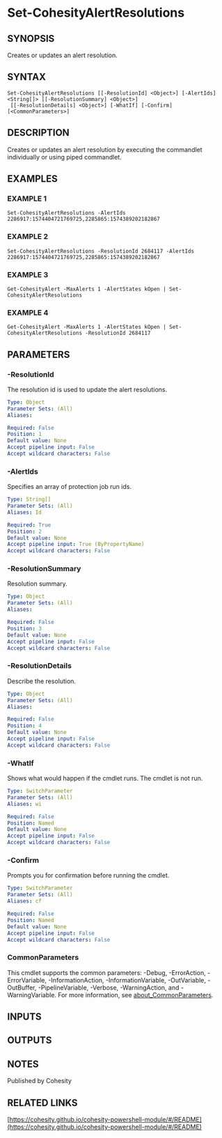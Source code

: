 # Set-CohesityAlertResolutions

## SYNOPSIS
Creates or updates an alert resolution.

## SYNTAX

```
Set-CohesityAlertResolutions [[-ResolutionId] <Object>] [-AlertIds] <String[]> [[-ResolutionSummary] <Object>]
 [[-ResolutionDetails] <Object>] [-WhatIf] [-Confirm] [<CommonParameters>]
```

## DESCRIPTION
Creates or updates an alert resolution by executing the commandlet individually or using piped commandlet.

## EXAMPLES

### EXAMPLE 1
```
Set-CohesityAlertResolutions -AlertIds 2286917:1574404721769725,2285865:1574389202182867
```

### EXAMPLE 2
```
Set-CohesityAlertResolutions -ResolutionId 2684117 -AlertIds 2286917:1574404721769725,2285865:1574389202182867
```

### EXAMPLE 3
```
Get-CohesityAlert -MaxAlerts 1 -AlertStates kOpen | Set-CohesityAlertResolutions
```

### EXAMPLE 4
```
Get-CohesityAlert -MaxAlerts 1 -AlertStates kOpen | Set-CohesityAlertResolutions -ResolutionId 2684117
```

## PARAMETERS

### -ResolutionId
The resolution id is used to update the alert resolutions.

```yaml
Type: Object
Parameter Sets: (All)
Aliases:

Required: False
Position: 1
Default value: None
Accept pipeline input: False
Accept wildcard characters: False
```

### -AlertIds
Specifies an array of protection job run ids.

```yaml
Type: String[]
Parameter Sets: (All)
Aliases: Id

Required: True
Position: 2
Default value: None
Accept pipeline input: True (ByPropertyName)
Accept wildcard characters: False
```

### -ResolutionSummary
Resolution summary.

```yaml
Type: Object
Parameter Sets: (All)
Aliases:

Required: False
Position: 3
Default value: None
Accept pipeline input: False
Accept wildcard characters: False
```

### -ResolutionDetails
Describe the resolution.

```yaml
Type: Object
Parameter Sets: (All)
Aliases:

Required: False
Position: 4
Default value: None
Accept pipeline input: False
Accept wildcard characters: False
```

### -WhatIf
Shows what would happen if the cmdlet runs.
The cmdlet is not run.

```yaml
Type: SwitchParameter
Parameter Sets: (All)
Aliases: wi

Required: False
Position: Named
Default value: None
Accept pipeline input: False
Accept wildcard characters: False
```

### -Confirm
Prompts you for confirmation before running the cmdlet.

```yaml
Type: SwitchParameter
Parameter Sets: (All)
Aliases: cf

Required: False
Position: Named
Default value: None
Accept pipeline input: False
Accept wildcard characters: False
```

### CommonParameters
This cmdlet supports the common parameters: -Debug, -ErrorAction, -ErrorVariable, -InformationAction, -InformationVariable, -OutVariable, -OutBuffer, -PipelineVariable, -Verbose, -WarningAction, and -WarningVariable. For more information, see [about_CommonParameters](http://go.microsoft.com/fwlink/?LinkID=113216).

## INPUTS

## OUTPUTS

## NOTES
Published by Cohesity

## RELATED LINKS

[https://cohesity.github.io/cohesity-powershell-module/#/README](https://cohesity.github.io/cohesity-powershell-module/#/README)

